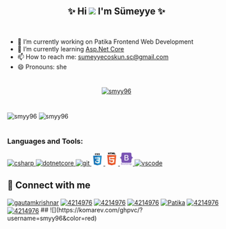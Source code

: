 <h2 align="center">✨ Hi <a href="https://github.com/smyy96/"><img src="https://media.giphy.com/media/hvRJCLFzcasrR4ia7z/giphy.gif" width="25px"></a> I'm Sümeyye ✨</h2>

<br>

- 🔭 I’m currently working on Patika Frontend Web Development
- 🌱 I’m currently learning [Asp.Net Core](https://www.youtube.com/playlist?list=PLKnjBHu2xXNNkinaVhPqPZG0ubaLN63ci)
- 📫 How to reach me: sumeyyecoskun.sc@gmail.com
- 😄 Pronouns: she
<!-- - 👯 I’m looking to collaborate on ...
- 🤔 I’m looking for help with ...
- 💬 Ask me about ...-->

#
<p align="center"> <a href="https://github.com/ryo-ma/github-profile-trophy"><img src="https://github-profile-trophy.vercel.app/?username=smyy96&&row=1&theme=monokai" alt="smyy96" /></a></p>



#
<img align="center" width="450" src="https://github-readme-stats.vercel.app/api?username=smyy96&show_icons=true&theme=radical" alt="smyy96"/>   <img align="center" src="https://github-readme-stats.vercel.app/api/top-langs?username=smyy96&show_icons=true&locale=en&layout=compact&langs_count=8&theme=dark" alt="smyy96"/>
#
<h3 align="left">Languages and Tools:</h3>
<p align="left" >
  <a href="https://docs.microsoft.com/en-us/dotnet/csharp/" target="_blank"> <img src="https://seeklogo.com/images/C/c-sharp-c-logo-02F17714BA-seeklogo.com.png" alt="csharp" width="27" height="30"/> </a>
<a href="https://dotnet.microsoft.com/" target="_blank"> <img src="https://upload.wikimedia.org/wikipedia/commons/thumb/e/ee/.NET_Core_Logo.svg/1200px-.NET_Core_Logo.svg.png" alt="dotnetcore" width="30" height="30"/> </a>
  <a href="https://git-scm.com/" target="_blank"> <img src="https://www.vectorlogo.zone/logos/git-scm/git-scm-icon.svg" alt="git" width="30" height="30"/> </a>
<a href="https://www.w3schools.com/css/" target="_blank"> <img src="https://raw.githubusercontent.com/devicons/devicon/master/icons/css3/css3-original-wordmark.svg" alt="css3" width="28" height="28"/> </a> 
<a href="https://www.w3.org/html/" target="_blank"> <img src="https://raw.githubusercontent.com/devicons/devicon/master/icons/html5/html5-original-wordmark.svg" alt="html5" width="30" height="30"/> </a> 
<a href="https://getbootstrap.com" target="_blank"> <img src="https://raw.githubusercontent.com/devicons/devicon/master/icons/bootstrap/bootstrap-plain-wordmark.svg" alt="bootstrap" width="30" height="30"/> </a>
<a href="https://code.visualstudio.com/" target="_blank"> <img src="https://upload.wikimedia.org/wikipedia/commons/thumb/9/9a/Visual_Studio_Code_1.35_icon.svg/1024px-Visual_Studio_Code_1.35_icon.svg.png" alt="vscode" width="30" height="30"/> </a>

</p>


## 🔗 Connect with me 
<p align="left">
<a href="https://www.linkedin.com/in/sümeyyecoşkun/" target="blank"><img align="center" src="https://raw.githubusercontent.com/rahuldkjain/github-profile-readme-generator/master/src/images/icons/Social/linked-in-alt.svg" alt="gautamkrishnar" height="30" width="40"  /></a>
<a href="https://www.instagram.com/smyy.cskn/" target="blank"><img align="center" src="https://img.icons8.com/color/48/000000/instagram-new--v1.png" alt="4214976" height="40" width="40" /></a>
<a href="https://www.youtube.com/channel/UCHhdNxVADKQ_qD1hTiptXEg" target="blank"><img align="center" src="https://img.icons8.com/color/48/000000/youtube-play.png" alt="4214976" height="40" width="40" /></a>
<a href="https://github.com/smyy96" target="blank"><img align="center" src="https://img.icons8.com/color/48/000000/github--v1.png" alt="4214976" /></a>
 <a href="https://app.patika.dev/smyy96" target="blank"><img align="center" src="https://patika-prod.s3.eu-central-1.amazonaws.com/staticFiles/patikaLogo.png" alt="Patika" height="35" width="50" /></a>
<a href="https://medium.com/@sumeyyecoskun.sc" target="blank"><img align="center" src="https://img.icons8.com/color/48/000000/medium-logo.png" alt="4214976" /></a>
<a href="mailto:sumeyyecoskun.sc@gmail.com" target="blank"><img align="center" src="https://img.icons8.com/color/48/000000/gmail-new.png" alt="4214976" height="40" width="40" /></a>  
##  
![](https://komarev.com/ghpvc/?username=smyy96&color=red)



